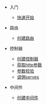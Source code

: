 * 入门

  * [快速开始](/egg/start.md)
  
* 路由
  * [创建路由](/egg/start.md)
  
* 控制器
  * [创建控制器](zh-cn/quickstart.md)
  * [获取http参数](zh-cn/quickstart.md)
  * [参数校验](zh-cn/quickstart.md)
  * [调佣serves](zh-cn/quickstart.md)
* 中间件
  * [创建中间件](zh-cn/quickstart.md)
